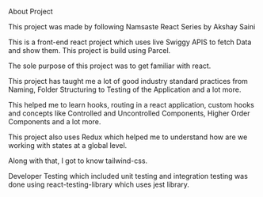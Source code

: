 About Project

This project was made by following Namsaste React Series by Akshay Saini


This is a front-end react project which uses live Swiggy APIS to fetch Data and show them. This project is build using Parcel.

The sole purpose of this project was to get familiar with react.

This project has taught me a lot of good industry standard practices from Naming, Folder Structuring to Testing of the Application and a lot more.

This helped me to learn hooks, routing in a react application, custom hooks and concepts like Controlled and Uncontrolled Components,
Higher Order Components and a lot more. 

This project also uses  Redux which helped me to understand how are we working with states at a global level.

Along with that, I got to know tailwind-css. 

Developer Testing which included unit testing and integration testing was done using react-testing-library which uses jest library. 
